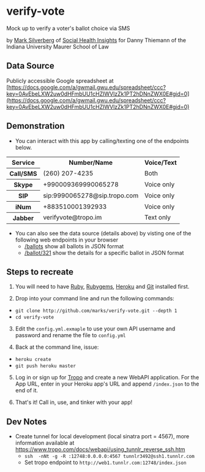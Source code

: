 verify-vote
===========
Mock up to verify a voter's ballot choice via SMS

by [Mark Silverberg](http://twitter.com/skram) of [Social Health Insights](http://socialhealthinsights.com/)
for Danny Thiemann of the Indiana University Maurer School of Law

Data Source
-----------
Publicly accessible Google spreadsheet at [https://docs.google.com/a/gwmail.gwu.edu/spreadsheet/ccc?key=0AvEbeLXW2uw0dHFmbUU1cHZIWVlzZk1PT2hDNnZWX0E#gid=0](https://docs.google.com/a/gwmail.gwu.edu/spreadsheet/ccc?key=0AvEbeLXW2uw0dHFmbUU1cHZIWVlzZk1PT2hDNnZWX0E#gid=0)


Demonstration
-------------
* You can interact with this app by calling/texting one of the endpoints below.
<table>
  <tr>
    <th>Service</th>
    <th>Number/Name</th>
    <th>Voice/Text</th>
  </tr>
  <tr>
    <th>Call/SMS</th>
    <td>(260) 207-4235</td>
    <td>Both</td>
  </tr>
  <tr>
    <th>Skype</th>
    <td>+990009369990065278</td>
    <td>Voice only</td>
  </tr>
  <tr>
    <th>SIP</th>
    <td>sip:9990065278@sip.tropo.com</td>
    <td>Voice only</td>
  </tr>
  <tr>
    <th>iNum</th>
    <td>+883510001392933</td>
    <td>Voice only</td>
  </tr>
  <tr>
    <th>Jabber</th>
    <td>verifyvote@tropo.im</td>
    <td>Text only</td>
  </tr>
</table>


* You can also see the data source (details above) by visting one of the following web endpoints in your browser
  * [/ballots](http://verify-vote.socialhealthinsights.com/ballots) show all ballots in JSON format
  * [/ballot/321](http://verify-vote.socialhealthinsights.com/ballot/321) show the details for a specific ballot in JSON format


Steps to recreate
-----------------

1. You will need to have [Ruby](http://www.ruby-lang.org/en/downloads/), [Rubygems](http://docs.rubygems.org/read/chapter/3), [Heroku](http://docs.heroku.com/heroku-command) and [Git](http://book.git-scm.com/2_installing_git.html) installed first.

2. Drop into your command line and run the following commands:
  * `git clone http://github.com/marks/verify-vote.git --depth 1`
  * `cd verify-vote`

3. Edit the `config.yml.exmaple` to use your own API username and password and rename the file to `config.yml`

4. Back at the command line, issue:
  * `heroku create`
  * `git push heroku master`

5. Log in or sign up for [Tropo](http://www.tropo.com/) and create a new WebAPI application.
    For the App URL, enter in your Heroku app's URL and append `/index.json` to the end of it.

6. That's it! Call in, use, and tinker with your app!

Dev Notes
---------
* Create tunnel for local development (local sinatra port = 4567), more information available at https://www.tropo.com/docs/webapi/using_tunnlr_reverse_ssh.htm
  * `ssh  -nNt -g -R :12748:0.0.0.0:4567 tunnlr3492@ssh1.tunnlr.com`
  * Set tropo endpoint to `http://web1.tunnlr.com:12748/index.json`
